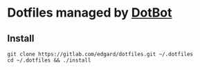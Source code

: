 # Dotfiles managed by [DotBot](https://github.com/anishathalye/dotbot)

## Install
    git clone https://gitlab.com/edgard/dotfiles.git ~/.dotfiles
    cd ~/.dotfiles && ./install
